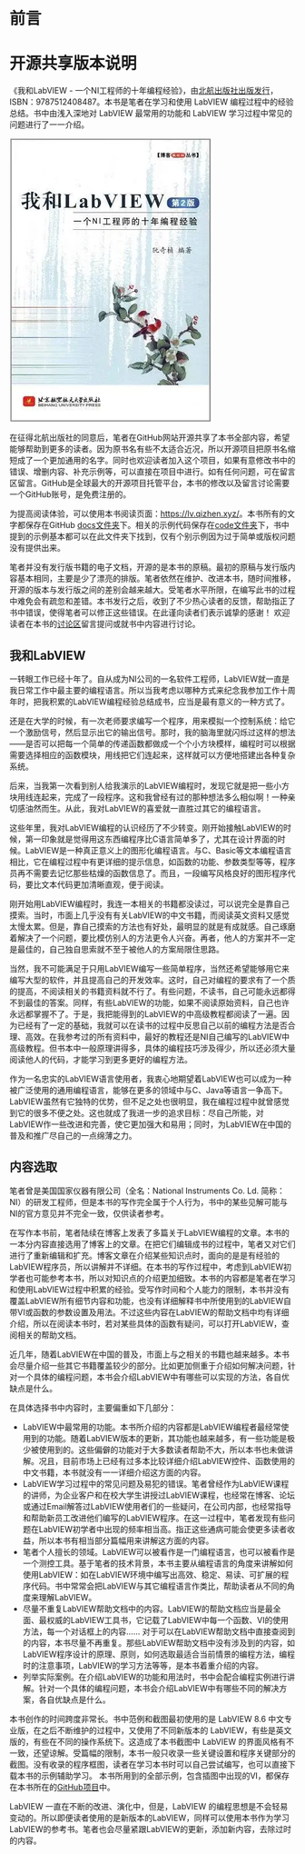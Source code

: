 # 前言

# 开源共享版本说明

《我和LabVIEW - 一个NI工程师的十年编程经验》，由[北航出版社出版发行](http://service.buaapress.com.cn/mzs/book/detail/id/2624)，ISBN：9787512408487。本书是笔者在学习和使用 LabVIEW 编程过程中的经验总结。书中由浅入深地对 LabVIEW 最常用的功能和 LabVIEW 学习过程中常见的问题进行了一一介绍。

![](cover.png)

在征得北航出版社的同意后，笔者在GitHub网站开源共享了本书全部内容，希望能够帮助到更多的读者。因为原书名有些不太适合近况，所以开源项目把原书名缩短成了一个更加通用的名字。同时也欢迎读者加入这个项目，如果有意修改书中的错误、增删内容、补充示例等，可以直接在项目中进行。如有任何问题，可在留言区留言。GitHub是全球最大的开源项目托管平台，本书的修改以及留言讨论需要一个GitHub账号，是免费注册的。

为提高阅读体验，可以使用本书阅读页面：<https://lv.qizhen.xyz/>。本书所有的文字都保存在GitHub [docs文件夹](https://github.com/ruanqizhen/labview_book/tree/main/docs)下。相关的示例代码保存在[code文件夹](https://github.com/ruanqizhen/labview_book/tree/main/code)下，书中提到的示例基本都可以在此文件夹下找到，仅有个别示例因为过于简单或版权问题没有提供出来。

笔者并没有发行版书籍的电子文档，开源的是本书的原稿。最初的原稿与发行版内容基本相同，主要是少了漂亮的排版。笔者依然在维护、改进本书，随时间推移，开源的版本与发行版之间的差别会越来越大。受笔者水平所限，在编写此书的过程中难免会有疏忽和差错。本书发行之后，收到了不少热心读者的反馈，帮助指正了书中错误，使得笔者可以修正这些错误。在此谨向读者们表示诚挚的感谢！
欢迎读者在本书的[讨论区](https://github.com/ruanqizhen/labview_book/discussions)留言提问或就书中内容进行讨论。

## 我和LabVIEW

一转眼工作已经十年了。自从成为NI公司的一名软件工程师，LabVIEW就一直是我日常工作中最主要的编程语言。所以当我考虑以哪种方式来纪念我参加工作十周年时，把我积累的LabVIEW编程经验总结成书，应当是最有意义的一种方式了。

还是在大学的时候，有一次老师要求编写一个程序，用来模拟一个控制系统：给它一个激励信号，然后显示出它的输出信号。那时，我的脑海里就闪烁过这样的想法——是否可以把每一个简单的传递函数都做成一个个小方块模样，编程时可以根据需要选择相应的函数模块，用线把它们连起来，这样就可以方便地搭建出各种复杂系统。

后来，当我第一次看到别人给我演示的LabVIEW编程时，发现它就是把一些小方块用线连起来，完成了一段程序。这和我曾经有过的那种想法多么相似啊！一种亲切感油然而生。从此，我对LabVIEW的喜爱就一直胜过其它的编程语言。

这些年里，我对LabVIEW编程的认识经历了不少转变。刚开始接触LabVIEW的时候，第一印象就是觉得用这东西编程序比C语言简单多了，尤其在设计界面的时候。LabVIEW是一种真正意义上的图形化编程语言。与C、Basic等文本编程语言相比，它在编程过程中有更详细的提示信息，如函数的功能、参数类型等等，程序员再不需要去记忆那些枯燥的函数信息了。而且，一段编写风格良好的图形程序代码，要比文本代码更加清晰直观，便于阅读。

刚开始用LabVIEW编程时，我连一本相关的书籍都没读过，可以说完全是靠自己摸索。当时，市面上几乎没有有关LabVIEW的中文书籍，而阅读英文资料又感觉太慢太累。但是，靠自己摸索的方法也有好处，最明显的就是有成就感。自己琢磨着解决了一个问题，要比模仿别人的方法更令人兴奋。再者，他人的方案并不一定是最佳的，自己独自思索就不至于被他人的方案局限住思路。

当然，我不可能满足于只用LabVIEW编写一些简单程序，当然还希望能够用它来编写大型的软件，并且提高自己的开发效率。这时，自己对编程的要求有了一个质的提高，不阅读相关的书籍资料就不行了。有些问题，不读书，自己可能永远都得不到最佳的答案。同样，有些LabVIEW的功能，如果不阅读原始资料，自己也许永远都掌握不了。于是，我把能得到的LabVIEW的中高级教程都阅读了一遍。因为已经有了一定的基础，我就可以在读书的过程中反思自己以前的编程方法是否合理、高效。在我参考过的所有资料中，最好的教程还是NI自己编写的LabVIEW中高级教程。但书本中一般原理讲得多，具体的编程技巧涉及得少，所以还必须大量阅读他人的代码，才能学习到更多更好的编程方法。

作为一名忠实的LabVIEW语言使用者，我衷心地期望着LabVIEW也可以成为一种被广泛使用的通用编程语言，能够在更多的领域中与C、Java等语言一争高下。LabVIEW虽然有它独特的优势，但不足之处也很明显，我在编程过程中就曾感觉到它的很多不便之处。这也就成了我进一步的追求目标：尽自己所能，对LabVIEW作一些改进和完善，使它更加强大和易用；同时，为LabVIEW在中国的普及和推广尽自己的一点绵薄之力。



## 内容选取
笔者曾是美国国家仪器有限公司（全名：National Instruments Co. Ld. 简称：NI）的研发工程师，但是本书的写作完全属于个人行为，书中的某些见解可能与NI的官方意见并不完全一致，仅供读者参考。

在写作本书前，笔者陆续在博客上发表了多篇关于LabVIEW编程的文章。本书的一本分内容直接选用了博客上的文章。在把它们编辑成书的过程中，笔者又对它们进行了重新编辑和扩充。博客文章在介绍某些知识点时，面向的是是有经验的LabVIEW程序员，所以讲解并不详细。在本书的写作过程中，考虑到LabVIEW初学者也可能参考本书，所以对知识点的介绍更加细致。本书的内容都是笔者在学习和使用LabVIEW过程中积累的经验。受写作时间和个人能力的限制，本书并没有覆盖LabVIEW所有细节内容和功能，也没有详细解释书中所使用到的LabVIEW自带VI或函数的参数设置及用法。不过这些内容在LabVIEW的帮助文档中均有详细介绍，所以在阅读本书时，若对某些具体的函数有疑问，可以打开LabVIEW，查阅相关的帮助文档。

近几年，随着LabVIEW在中国的普及，市面上与之相关的书籍也越来越多。本书会尽量介绍一些其它书籍覆盖较少的部分。比如更加侧重于介绍如何解决问题，针对一个具体的编程问题，本书会介绍LabVIEW中有哪些可以实现的方法，各自优缺点是什么。

在具体选择书中内容时，主要偏重如下几部分：

* LabVIEW中最常用的功能。本书所介绍的内容都是LabVIEW编程者最经常使用到的功能。随着LabVIEW版本的更新，其功能也越来越多，有一些功能是极少被使用到的。这些偏僻的功能对于大多数读者帮助不大，所以本书也未做讲解。况且，目前市场上已经有过多本比较详细介绍LabVIEW控件、函数使用的中文书籍，本书就没有一一详细介绍这方面的内容。
* LabVIEW学习过程中的常见问题及易犯的错误。笔者曾经作为LabVIEW课程的讲师，为企业客户和在校大学生讲授过LabVIEW课程，也经常在博客、论坛或通过Email解答过LabVIEW使用者们的一些疑问，在公司内部，也经常指导和帮助新员工改进他们编写的LabVIEW程序。在这一过程中，笔者发现有些问题在LabVIEW初学者中出现的频率相当高。指正这些通病可能会使更多读者收益，所以本书有相当部分篇幅用来讲解这方面的内容。
* 笔者个人擅长的领域。LabVIEW可以被看作是一门编程语言，也可以被看作是一个测控工具。基于笔者的技术背景，本书主要从编程语言的角度来讲解如何使用LabVIEW：如在LabVIEW环境中编写出高效、稳定、易读、可扩展的程序代码。书中常常会把LabVIEW与其它编程语言作类比，帮助读者从不同的角度来理解LabVIEW。
* 尽量不重复LabVIEW帮助文档中的内容。LabVIEW的帮助文档应当是最全面、最权威的LabVIEW工具书，它记载了LabVIEW中每一个函数、VI的使用方法，每一个对话框上的内容…… 对于可以在LabVIEW帮助文档中直接查阅到的内容，本书尽量不再重复。那些LabVIEW帮助文档中没有涉及到的内容，如LabVIEW程序设计的原理、原则，如何选取最适合当前情景的编程方法，编程时的注意事项，LabVIEW的学习方法等等，是本书着重介绍的内容。
* 列举实际案例。在介绍LabVIEW的功能和用法时，书中会配合编程实例进行讲解。针对一个具体的编程问题，本书会介绍LabVIEW中有哪些不同的解决方案，各自优缺点是什么。

本书创作的时间跨度非常长。书中范例和截图最初使用的是 LabVIEW 8.6 中文专业版，在之后不断维护的过程中，又使用了不同新版本的 LabVIEW，有些是英文版的，有些在不同的操作系统下。这造成了本书截图中 LabVIEW 的界面风格有不一致，还望谅解。受篇幅的限制，本书一般只收录一些关键设置和程序关键部分的截图。没有收录的程序框图，读者在学习本书时可以自己尝试编写，也可以直接下载本书的示例辅助学习。
本书所用到的全部示例，包含插图中出现的VI，都保存在本书所在的[GitHub项目](https://github.com/ruanqizhen/labview_book/tree/main/code)中。

LabVIEW 一直在不断的改进、演化中，但是，LabVIEW 的编程思想是不会轻易变动的。所以即便读者使用的是新版本的LabVIEW，同样可以使用本书作为学习LabVIEW的参考书。笔者也会尽量紧跟LabVIEW的更新，添加新内容，去除过时的内容。



